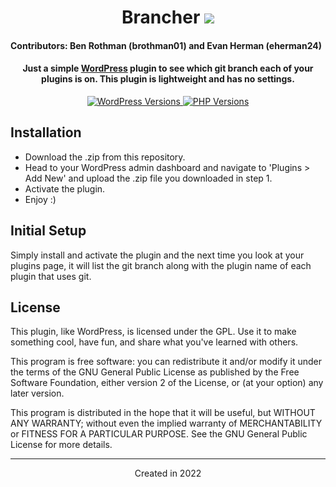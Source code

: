 <h1 align="center">Brancher
	<img src="https://img.shields.io/static/v1?ConciergeWPVersion=&message=v0.1&label=&color=999&style=flat-square">
</h1>
<h4>Contributors: Ben Rothman (brothman01) and Evan Herman (eherman24)</h4>
<h4 align="center">Just a simple <a href="https://wordpress.org" target="_blank">WordPress</a> plugin to see which git branch each of your plugins is on.  This plugin is lightweight and has no settings.</h4>

<p align="center">
	<a href="https://wordpress.org/" target="_blank">
		<img src="https://img.shields.io/static/v1?label=&message=5.0+-+6.0&color=blue&style=flat-square&logo=wordpress&logoColor=white" alt="WordPress Versions">
	</a>
	<a href="https://www.php.net/" target="_blank">
		<img src="https://img.shields.io/static/v1?label=&message=5.6+-+8.0&color=777bb4&style=flat-square&logo=php&logoColor=white" alt="PHP Versions">
	</a>
</p>

## Installation
- Download the .zip from this repository.
- Head to your WordPress admin dashboard and navigate to 'Plugins > Add New' and upload the .zip file you downloaded in step 1.
- Activate the plugin.
- Enjoy :)

## Initial Setup
Simply install and activate the plugin and the next time you look at your plugins page, it will list the git branch along with the plugin name of each plugin that uses git.

## License
This plugin, like WordPress, is licensed under the GPL. Use it to make something cool, have fun, and share what you've learned with others.

This program is free software: you can redistribute it and/or modify it under the terms of the GNU General Public License as published by the Free Software Foundation, either version 2 of the License, or (at your option) any later version.

This program is distributed in the hope that it will be useful, but WITHOUT ANY WARRANTY; without even the implied warranty of MERCHANTABILITY or FITNESS FOR A PARTICULAR PURPOSE. See the GNU General Public License for more details.

_________________

<div align="center">Created in 2022</div>